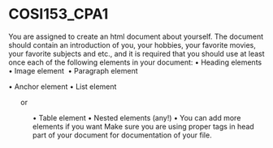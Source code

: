 # COSI153_CPA1
You are assigned to create an html document about yourself. The document should contain an introduction of you, your hobbies, your favorite movies, your favorite subjects and etc., and it is required that you should use at least once each of the following elements in your document:
• Heading elements
• Image element <img/>
• Paragraph element <p>
• Anchor element <a>
• List element <ol> or <ul>
• Table element <table>
• Nested elements (any!)
• You can add more elements if you want
Make sure you are using proper tags in head part of your document for documentation of your file.
